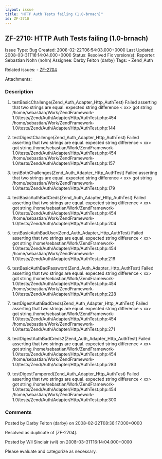 ```yaml
---
layout: issue
title: "HTTP Auth Tests failing (1.0-brnach)"
id: ZF-2710
---
```


ZF-2710: HTTP Auth Tests failing (1.0-brnach)
---------------------------------------------

 Issue Type: Bug Created: 2008-02-22T06:54:03.000+0000 Last Updated: 2008-03-31T16:14:04.000+0000 Status: Resolved Fix version(s): 
 Reporter:  Sebastian Nohn (nohn)  Assignee:  Darby Felton (darby)  Tags: - Zend\_Auth
 
 Related issues: - [ZF-2704](/issues/browse/ZF-2704)
 
 Attachments: 
### Description

1) testBasicChallenge(Zend\_Auth\_Adapter\_Http\_AuthTest) Failed asserting that two strings are equal. expected string difference < xx> got string /home/sebastian/Work/ZendFramework-1.0/tests/Zend/Auth/Adapter/Http/AuthTest.php:454 /home/sebastian/Work/ZendFramework-1.0/tests/Zend/Auth/Adapter/Http/AuthTest.php:144

2) testDigestChallenge(Zend\_Auth\_Adapter\_Http\_AuthTest) Failed asserting that two strings are equal. expected string difference < xx> got string /home/sebastian/Work/ZendFramework-1.0/tests/Zend/Auth/Adapter/Http/AuthTest.php:454 /home/sebastian/Work/ZendFramework-1.0/tests/Zend/Auth/Adapter/Http/AuthTest.php:157

3) testBothChallenges(Zend\_Auth\_Adapter\_Http\_AuthTest) Failed asserting that two strings are equal. expected string difference < xx> got string /home/sebastian/Work/ZendFramework-1.0/tests/Zend/Auth/Adapter/Http/AuthTest.php:179

4) testBasicAuthBadCreds(Zend\_Auth\_Adapter\_Http\_AuthTest) Failed asserting that two strings are equal. expected string difference < xx> got string /home/sebastian/Work/ZendFramework-1.0/tests/Zend/Auth/Adapter/Http/AuthTest.php:454 /home/sebastian/Work/ZendFramework-1.0/tests/Zend/Auth/Adapter/Http/AuthTest.php:204

5) testBasicAuthBadUser(Zend\_Auth\_Adapter\_Http\_AuthTest) Failed asserting that two strings are equal. expected string difference < xx> got string /home/sebastian/Work/ZendFramework-1.0/tests/Zend/Auth/Adapter/Http/AuthTest.php:454 /home/sebastian/Work/ZendFramework-1.0/tests/Zend/Auth/Adapter/Http/AuthTest.php:216

6) testBasicAuthBadPassword(Zend\_Auth\_Adapter\_Http\_AuthTest) Failed asserting that two strings are equal. expected string difference < xx> got string /home/sebastian/Work/ZendFramework-1.0/tests/Zend/Auth/Adapter/Http/AuthTest.php:454 /home/sebastian/Work/ZendFramework-1.0/tests/Zend/Auth/Adapter/Http/AuthTest.php:228

7) testDigestAuthBadCreds(Zend\_Auth\_Adapter\_Http\_AuthTest) Failed asserting that two strings are equal. expected string difference < xx> got string /home/sebastian/Work/ZendFramework-1.0/tests/Zend/Auth/Adapter/Http/AuthTest.php:454 /home/sebastian/Work/ZendFramework-1.0/tests/Zend/Auth/Adapter/Http/AuthTest.php:271

8) testDigestAuthBadCreds2(Zend\_Auth\_Adapter\_Http\_AuthTest) Failed asserting that two strings are equal. expected string difference < xx> got string /home/sebastian/Work/ZendFramework-1.0/tests/Zend/Auth/Adapter/Http/AuthTest.php:454 /home/sebastian/Work/ZendFramework-1.0/tests/Zend/Auth/Adapter/Http/AuthTest.php:283

9) testDigestTampered(Zend\_Auth\_Adapter\_Http\_AuthTest) Failed asserting that two strings are equal. expected string difference < xx> got string /home/sebastian/Work/ZendFramework-1.0/tests/Zend/Auth/Adapter/Http/AuthTest.php:454 /home/sebastian/Work/ZendFramework-1.0/tests/Zend/Auth/Adapter/Http/AuthTest.php:300

 

 

### Comments

Posted by Darby Felton (darby) on 2008-02-22T08:36:17.000+0000

Resolved as duplicate of [ZF-2704].

 

 

Posted by Wil Sinclair (wil) on 2008-03-31T16:14:04.000+0000

Please evaluate and categorize as necessary.

 

 